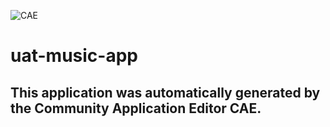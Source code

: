 ![CAE](https://github.com/testcae/application-uat-i10/blob/master/img/logo.png)  

uat-music-app
===================


This application was automatically generated by the Community Application Editor CAE.  
---------------
